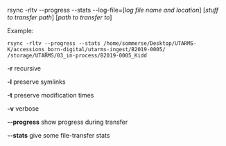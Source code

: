 rsync -rltv --progress --stats --log-file=[*log file name and location*] [*stuff to transfer path*] [*path to transfer to*]


Example: 

```
rsync -rltv --progress --stats /home/sommerse/Desktop/UTARMS-K/accessions_born-digital/utarms-ingest/B2019-0005/ /storage/UTARMS/03_in-process/B2019-0005_Kidd
```

**-r** recursive

**-l** preserve symlinks

**-t** preserve modification times

**-v** verbose

**--progress** show progress during transfer

**--stats** give some file-transfer stats
